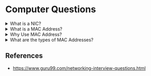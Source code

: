 # Computer Questions

<!-- $Q:D -->
<details>
<summary>What is a NIC?</summary>

Network Interface Card: a peripheral card that is attached to a PC in order to connect to a network. Every NIC has its own MAC address that identifies the PC on the network.
</details>


<!-- $Q:C -->
<details>
<summary>What is a MAC Address?</summary>

Media Access Control Address: A unique identifier that is assigned to a NIC. It consists of a 48 bit or 64-bit address, which is associated with the network adapter. MAC address can be in hexadecimal format. The full form of MAC address is .
</details>


<!-- $Q:C -->
<details>
<summary>Why Use MAC Address?</summary>

Here are the important reasons for using MAC address:
- It provides a secure way to find senders or receivers in the network.
- MAC address helps you to prevent unwanted network access.
- MAC address is a unique number. Hence it can be used to track the device.
- Wi-Fi networks at the airport use the MAC address of a specific device in order to identify it.
</details>

<!-- $Q:C -->
<details>
<summary>What are the types of MAC Addresses?</summary>

**UAA:** Universally Administered Address: the most used type of MAC address. It's assigned to each physical device by the manufacturer  at the time of manufacturing.

**LAA:** Locally Administered Address: an address that changes the MAC address of the adapter. Usually set by a network administrator to override the UAA.
</details>

## References
- https://www.guru99.com/networking-interview-questions.html

